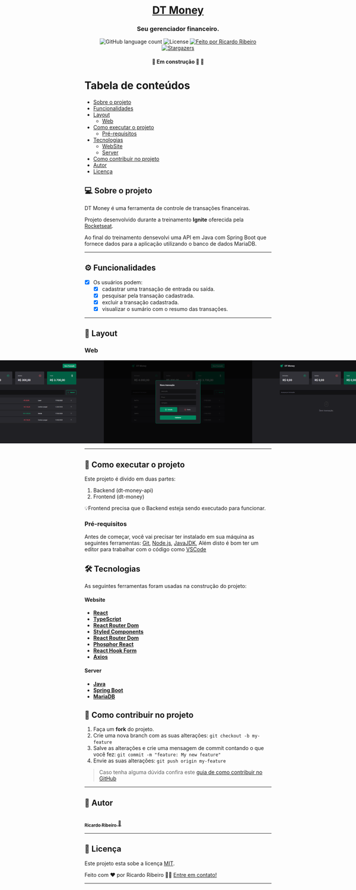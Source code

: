 <h1 align="center">
     <a href="#" alt="site do DT-Money"> DT Money </a>
</h1>

<h3 align="center">
    Seu gerenciador financeiro.
</h3>

<p align="center">
  <img alt="GitHub language count" src="https://img.shields.io/badge/languages-2-success">
   
  <img alt="License" src="https://img.shields.io/badge/licence-MIT-success">

  <a href="https://www.linkedin.com/in/ricardoribeiroj7/">
    <img alt="Feito por Ricardo Ribeiro" src="https://img.shields.io/badge/feito%20por-Ricardo-blue">
  </a>
  
  <a href="https://www.linkedin.com/in/ricardoribeiroj7/">
    <img alt="Stargazers" src="https://img.shields.io/badge/Linkedin-Ricardo-blue">
  </a> 
</p>

<h4 align="center">
	🚧   Em construção 🚀 🚧
</h4>

Tabela de conteúdos
=================
<!--ts-->
   * [Sobre o projeto](#-sobre-o-projeto)
   * [Funcionalidades](#-funcionalidades)
   * [Layout](#-layout)
     * [Web](#web)
   * [Como executar o projeto](#-como-executar-o-projeto)
     * [Pré-requisitos](#pré-requisitos)
   * [Tecnologias](#-tecnologias)
     * [WebSite](#user-content-website--react----typescript)
     * [Server](#user-content-server--nodejs----typescript)
   * [Como contribuir no projeto](#-como-contribuir-no-projeto)
   * [Autor](#-autor)
   * [Licença](#user-content--licença)
<!--te-->


## 💻 Sobre o projeto

DT Money é uma ferramenta de controle de transações financeiras.


Projeto desenvolvido durante a treinamento **Ignite** oferecida pela [Rocketseat](https://blog.rocketseat.com.br).

Ao final do treinamento densevolvi uma API em Java com Spring Boot que fornece dados para a aplicação utilizando o banco de dados MariaDB.

---

## ⚙️ Funcionalidades

- [x] Os usuários podem:
  - [x] cadastrar uma transação de entrada ou saída.
  - [x] pesquisar pela transação cadastrada.
  - [x] excluir a transação cadastrada.
  - [x] visualizar o sumário com o resumo das transações.

---

## 🎨 Layout


### Web

<p align="center" style="display: flex; align-items: flex-start; justify-content: center;">
  <img alt="home-page" title="home-page" src="https://raw.githubusercontent.com/RicardoRibeiroJunior/dt-money/master/src/assets/home.png" width="400px">
  <img alt="new-transaction" title="new-transaction" src="https://raw.githubusercontent.com/RicardoRibeiroJunior/dt-money/master/src/assets/new-transaction.png" width="400px">
  <img alt="there is no transaction" title="there is no transaction" src="https://raw.githubusercontent.com/RicardoRibeiroJunior/dt-money/master/src/assets/there%20is%20no%20transaction.png" width="400px">
</p>

---

## 🚀 Como executar o projeto

Este projeto é divido em duas partes:
1. Backend (dt-money-api) 
2. Frontend (dt-money)

💡Frontend precisa que o Backend esteja sendo executado para funcionar.

### Pré-requisitos

Antes de começar, você vai precisar ter instalado em sua máquina as seguintes ferramentas:
[Git](https://git-scm.com), [Node.js](https://nodejs.org/en/), [JavaJDK](https://www.java.com/pt-BR/download/manual.jsp), 
Além disto é bom ter um editor para trabalhar com o código como [VSCode](https://code.visualstudio.com/)


## 🛠 Tecnologias

As seguintes ferramentas foram usadas na construção do projeto:

#### **Website**  

-   **[React](https://reactjs.org/)**
-   **[TypeScript](https://www.typescriptlang.org/)**
-   **[React Router Dom](https://github.com/ReactTraining/react-router/tree/master/packages/react-router-dom)**
-   **[Styled Components](https://styled-components.com/)**
-   **[React Router Dom](https://reactrouter.com/en/main)**
-   **[Phosphor React](https://www.npmjs.com/package/phosphor-react)**
-   **[React Hook Form](https://react-hook-form.com/)**
-   **[Axios](https://github.com/axios/axios)**


#### **Server**   

-   **[Java](https://www.oracle.com/br/java/technologies/downloads/)**
-   **[Spring Boot](https://spring.io/)**
-   **[MariaDB](https://mariadb.org/)**


## 💪 Como contribuir no projeto

1. Faça um **fork** do projeto.
2. Crie uma nova branch com as suas alterações: `git checkout -b my-feature`
3. Salve as alterações e crie uma mensagem de commit contando o que você fez: `git commit -m "feature: My new feature"`
4. Envie as suas alterações: `git push origin my-feature`
> Caso tenha alguma dúvida confira este [guia de como contribuir no GitHub](./CONTRIBUTING.md)

---

## 🦸 Autor

<a href="https://www.linkedin.com/in/ricardoribeiroj7/">
 <img style="border-radius: 50%;" src="https://github.com/RicardoRibeiroJunior.png" width="100px;" alt=""/>
 <br />
 <sub><b>Ricardo Ribeiro</b></sub>
 </a> <a href="https://www.linkedin.com/in/ricardoribeiroj7/" title="Linkedin">🚀</a>
 <br />

---

## 📝 Licença

Este projeto esta sobe a licença [MIT](./LICENSE).

Feito com ❤️ por Ricardo Ribeiro 👋🏽 [Entre em contato!](https://www.linkedin.com/in/ricardoribeiroj7/)

---
